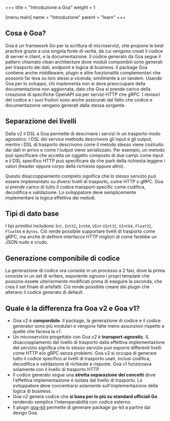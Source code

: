 +++
title = "Introduzione a Goa"
weight = 1

[menu.main]
name = "Introduzione"
parent = "learn"
+++

## Cosa è Goa?

Goa è un framework Go per la scrittura di microservizi, che propone le best 
practice grazie a una singola fonte di verità, da cui vengono creati il codice
di server e client, e la documentazione. Il codice generato da Goa segue il 
pattern chiamato clean architecture dove moduli componibili sono generati per
trasporto dei dati, endpoint e logica di business. Il package Goa contiene
anche middleware, plugin e altre funzionalità complementari che possono far
leva su loro stessi a vicenda, similmente a un tandem. Usando Goa per lo 
sviluppo, chi implementa non si deve preoccupare della documentazione non 
aggiornata, dato che Goa si prende carico della creazione di specifiche
OpenAPI sia per servizi HTTP che gRPC. I revisori del codice e i suoi
fruitori sono anche assicurati dal fatto che codice e documentazione 
vengano generati dalla stessa sorgente.

## Separazione dei livelli

Dalla v2 il DSL a Goa permette di descrivere i servizi in un trasporto
modo agnostico.
I DSL dei service methods descrivono gli input e gli output, mentre i DSL
di trasporto descrivono come il metodo stesso viene costruito dai dati in arrivo
e come l'output viene serializzato.
Per esempio, un metodo può specificare che accetta un oggetto composto di due
campi come input e il DSL specifico HTTP può specificare da che parti della 
richiesta leggere i valori (header oppure corpo della richiesta oppure altro).

Questo disaccoppiamento completo significa che lo stesso servizio può essere 
implementato su diversi livelli di trasporto, come HTTP o gRPC. Goa si prende
carico di tutto il codice transport-specific come codifica, decodifica e 
validazione. Lo sviluppatore deve semplicemente implementare la logica 
effettiva dei metodi.

## Tipi di dato base

I tipi primitivi includono `Int`, `Int32`, `Int64`, `UInt` `UInt32`, `UInt64`,
`Float32`, `Float64` e `Bytes`. Ciò rende possibile supportare livelli di trasporto
come gRPC, ma anche di definire interfacce HTTP migliori di come farebbe un JSON 
nudo e crudo.

## Generazione componibile di codice

La generazione di codice ora consiste in un processo a 2 fasi, dove la prima
consiste in un set di writers, esponente ognuno i propri template che possono 
essete ulteriormente modificati prima di eseguire la seconda, che crea il set
finale di artefatti. Ciò rende possibile creare dei plugin che alterano il 
codice generato di default.

## Quale è la differenza fra Goa v2 e Goa v1?

* Goa v2 è **componibile**. Il package, la generazione di codice e il codice
  generator sono più modulari e vengono fatte meno assunzioni rispetto a quelle
  che faceva la v1.
* Un microservizio progettato con Goa v2 è **transport-agnostic**. IL disaccoppiamento
  del livello di trasporto dalla effettiva implementazione del servizio significa che
  lo stesso servizio può esporre differenti livelli come HTTP e/o gRPC senza problemi.
  Goa v2 si occupa di generare tutto il codice specifico ai livelli di trasporto
  usati, inclusi codifica, decodifica e validazione di richieste e risposte. Goa
  v1 funzionava solamente con il livello di trasporto HTTP.
* Il codice generato segue una **stretta separazione dei concetti** dove l'effettiva
  implementazione è isolata dal livello di trasporto. Lo sviluppatore deve
  concentrarsi solamente sull'implementazione della logica di business.
* Goa v2 genera codice che **si basa per lo più su standard ufficiali Go**
  rendendo semplice l'interoperabilità con codice esterno.
* Il plugin [goa-kit](https://github.com/goadesign/plugins/tree/v3/goakit) permette di
  generare package go-kit a partire dai design Goa.
